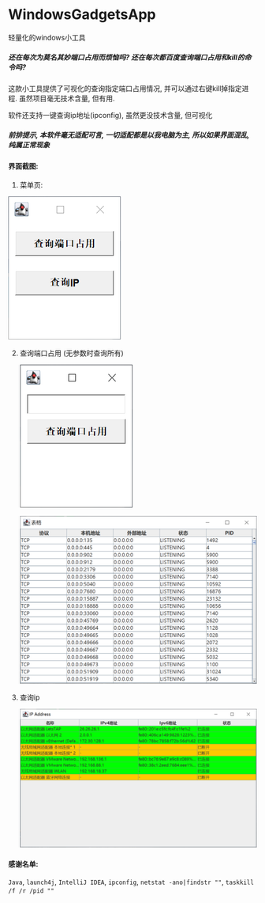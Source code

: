 # WindowsGadgetsApp
轻量化的windows小工具

##### 还在每次为莫名其妙端口占用而烦恼吗? 还在每次都百度查询端口占用和kill的命令吗?

这款小工具提供了可视化的查询指定端口占用情况, 并可以通过右键kill掉指定进程. 虽然项目毫无技术含量, 但有用.

软件还支持一键查询ip地址(ipconfig), 虽然更没技术含量, 但可视化

##### 前排提示, 本软件毫无适配可言, 一切适配都是以我电脑为主, 所以如果界面混乱, 纯属正常现象

#### 界面截图:

1. 菜单页:

![image-20230828110152364](./assets/image-20230828110152364.png)

2. 查询端口占用 (无参数时查询所有)

   ![image-20230828110258628](./assets/image-20230828110258628.png)

   ![image-20230828110311611](./assets/image-20230828110311611.png)

3. 查询ip

   ![image-20230828110329532](./assets/image-20230828110329532.png)



#### 感谢名单:

`Java`, `launch4j`, `IntelliJ IDEA`, `ipconfig`, `netstat -ano|findstr ""`, `taskkill /f /r /pid ""`
